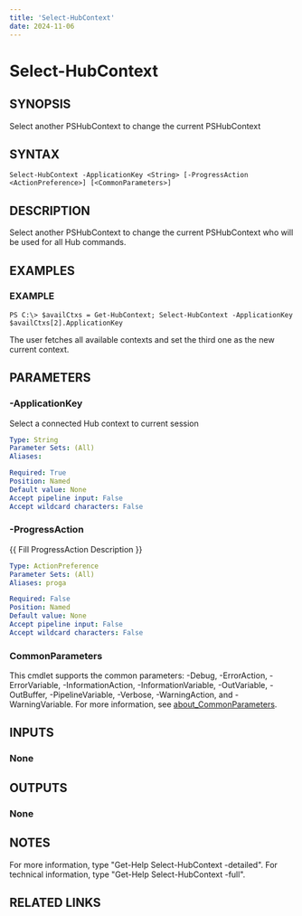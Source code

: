 ```yaml
---
title: 'Select-HubContext'
date: 2024-11-06
---
```



# Select-HubContext

## SYNOPSIS
Select another PSHubContext to change the current PSHubContext

## SYNTAX

```
Select-HubContext -ApplicationKey <String> [-ProgressAction <ActionPreference>] [<CommonParameters>]
```

## DESCRIPTION
Select another PSHubContext to change the current PSHubContext who will be used for all Hub commands.

## EXAMPLES

### EXAMPLE
```
PS C:\> $availCtxs = Get-HubContext; Select-HubContext -ApplicationKey $availCtxs[2].ApplicationKey
```

The user fetches all available contexts and set the third one as the new current context.

## PARAMETERS

### -ApplicationKey
Select a connected Hub context to current session

```yaml
Type: String
Parameter Sets: (All)
Aliases:

Required: True
Position: Named
Default value: None
Accept pipeline input: False
Accept wildcard characters: False
```

### -ProgressAction
{{ Fill ProgressAction Description }}

```yaml
Type: ActionPreference
Parameter Sets: (All)
Aliases: proga

Required: False
Position: Named
Default value: None
Accept pipeline input: False
Accept wildcard characters: False
```

### CommonParameters
This cmdlet supports the common parameters: -Debug, -ErrorAction, -ErrorVariable, -InformationAction, -InformationVariable, -OutVariable, -OutBuffer, -PipelineVariable, -Verbose, -WarningAction, and -WarningVariable. For more information, see [about_CommonParameters](http://go.microsoft.com/fwlink/?LinkID=113216).

## INPUTS

### None
## OUTPUTS

### None
## NOTES
For more information, type "Get-Help Select-HubContext -detailed".
For technical information, type "Get-Help Select-HubContext -full".

## RELATED LINKS
